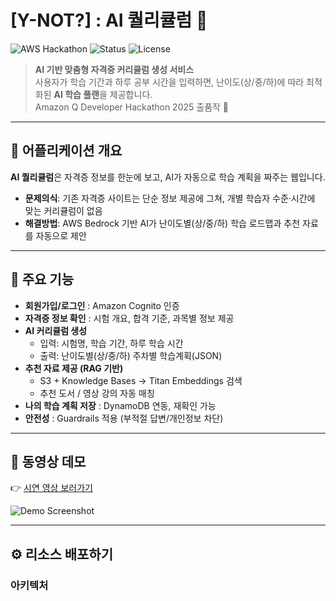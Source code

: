 # [Y-NOT?] : AI 퀄리큘럼 🚀 

![AWS Hackathon](https://img.shields.io/badge/AWS-Hackathon-orange?logo=amazonaws)
![Status](https://img.shields.io/badge/status-developing-brightgreen)
![License](https://img.shields.io/badge/license-MIT-blue)

> **AI 기반 맞춤형 자격증 커리큘럼 생성 서비스**  
> 사용자가 학습 기간과 하루 공부 시간을 입력하면, 난이도(상/중/하)에 따라 최적화된 **AI 학습 플랜**을 제공합니다.  
> Amazon Q Developer Hackathon 2025 출품작 🎉

---

## 📖 어플리케이션 개요

**AI 퀄리큘럼**은 자격증 정보를 한눈에 보고, AI가 자동으로 학습 계획을 짜주는 웹입니다.  
- **문제의식**: 기존 자격증 사이트는 단순 정보 제공에 그쳐, 개별 학습자 수준·시간에 맞는 커리큘럼이 없음  
- **해결방법**: AWS Bedrock 기반 AI가 난이도별(상/중/하) 학습 로드맵과 추천 자료를 자동으로 제안  

---

## 🔑 주요 기능

- **회원가입/로그인** : Amazon Cognito 인증
- **자격증 정보 확인** : 시험 개요, 합격 기준, 과목별 정보 제공
- **AI 커리큘럼 생성**  
  - 입력: 시험명, 학습 기간, 하루 학습 시간  
  - 출력: 난이도별(상/중/하) 주차별 학습계획(JSON)
- **추천 자료 제공 (RAG 기반)**  
  - S3 + Knowledge Bases → Titan Embeddings 검색  
  - 추천 도서 / 영상 강의 자동 매칭
- **나의 학습 계획 저장** : DynamoDB 연동, 재확인 가능
- **안전성** : Guardrails 적용 (부적절 답변/개인정보 차단)

---

## 🎥 동영상 데모

👉 [시연 영상 보러가기](https://www.youtube.com/watch?v=qlbrDKzGikE)

![Demo Screenshot](https://ibb.co/cK5GwWNd)

---

## ⚙️ 리소스 배포하기

### 아키텍처

